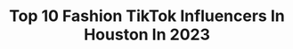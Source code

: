 ---
title: Top 10 Fashion TikTok Influencers In Houston In 2023
description: >-
  Find top fashion TikTok influencers in Houston in 2023. Most popular hashtags: #fyp #foryou #fashion #foryoupage.
platform: TikTok
hits: 49
text_top: Analyze the top-rated TikTok accounts on inBeat.
text_bottom: Our search engine holds 49 TikTok influencers like this in Houston, United States for you to pitch.
profiles:
  - username: "jackynavarrete"
    fullname: >-
      Jacky Navarrete
    bio: >-
      I post my dogs more than myself 📧Jacky@tiktal.co IG: Navarretedogs
    location: "United States"
    followers: 334800
    engagement: 1225
    commentsToLikes: 0.018593
    id: ck7zo3dqqhf320j7876opih0w
    verified: false
    hashtags: "#foryoupage, #dog, #greenscreen, #fyp"
  - username: "madzdhanani"
    fullname: >-
      Madiha Dhanani
    bio: >-
      Fashion & Stuff Email for inquires: madiha@happilymadz.com New YT video ⬇️
    location: "United States"
    followers: 209300
    engagement: 423
    commentsToLikes: 0.013273
    id: ckacv71glmgzt0i781w53yzrh
    verified: false
    hashtags: "#style, #fashionhacks, #husband, #indian"
  - username: "laminireyes"
    fullname: >-
      La mini reyes
    bio: >-
      Hi my luv♥️
    location: "United States"
    followers: 44200
    engagement: 1976
    commentsToLikes: 0.009977
    id: ckbfdo38z74ip0j23dqb1w52p
    verified: false
    hashtags: "#fyp, #couples, #norte, #texas"
  - username: "harriskamala"
    fullname: >-
      caitlin
    bio: >-
      caitlin 23/nyc
    location: "United States"
    followers: 4107
    engagement: 1419
    commentsToLikes: 0.049638
    id: ckcp4vj6zcivs0j23rfh7hg63
    verified: false
    hashtags: "#pajamajam, #politicaltiktok, #texas, #cat"
  - username: "lamontodum1"
    fullname: >-
      LamontOdum
    bio: >-
      Instagram: LamontOdum Onlyfans.com/LoTheGoat
    location: "United States"
    followers: 15595
    engagement: 416
    commentsToLikes: 0.056888
    id: ckb195fuxx4kr0j23yaxs6l2j
    verified: false
    hashtags: "#halloween, #acting, #dance, #food"
  - username: "heidiisms"
    fullname: >-
      Heidi Nicolle l Creator
    bio: >-
      Let’s Make LOVE go VIRAL Follow & Join our ISMS Family ➴Check out➴
    location: "United States"
    followers: 143800
    engagement: 939
    commentsToLikes: 0.058980
    id: ckb165x2rtmxf0j23sjmgavvm
    verified: false
    hashtags: "#scarytiktoks, #palmsprings, #legend, #desertx2021"
  - username: "backstageconcerts"
    fullname: >-
      Concerts
    bio: >-
      Backstage
    location: "United States"
    followers: 9650
    engagement: 806
    commentsToLikes: 0.009221
    id: ck9dtjl0tcepx0j781rdkgk0l
    verified: false
    hashtags: "#rap, #asaprocky, #astroworld, #fy"
  - username: "ariosx__"
    fullname: >-
      Ariosx___
    bio: >-
      DEACTIVATED AT 100k | Zacatecas MX 🇲🇽| HOUSTON TX
    location: "United States"
    followers: 31100
    engagement: 652
    commentsToLikes: 0.008129
    id: ck9er9ce30q270j786769jrra
    verified: false
    hashtags: "#coronavirus, #fyp, #texas, #foryoupage"
  - username: "sportsnationz"
    fullname: >-
      NFL Nation
    bio: >-
      Football SZN Subscribe to the Youtube No Copyright Intended Follow🙏
    location: "United States"
    followers: 86100
    engagement: 1777
    commentsToLikes: 0.006342
    id: ckbkp4it8jcns0j23ter3d1xn
    verified: false
    hashtags: "#nyjets, #fyp, #workout, #40yarddash"
  - username: "veryrarebrandonn"
    fullname: >-
      Brandon♠️
    bio: >-
      Houston, TX 🤴🏽 Ig-veryrarebrandonn1 6k ?💕 Old Ig got hacked so New one ↗️
    location: "United States"
    followers: 5423
    engagement: 2304
    commentsToLikes: 0.073236
    id: ckczxyvtk740z0j23pvt5557n
    verified: false
    hashtags: "#fyp, #xybzca, #viral, #foryou"
---